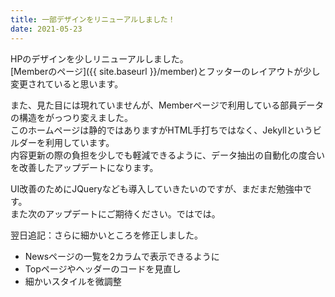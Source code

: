 ```yaml
---
title: 一部デザインをリニューアルしました！
date: 2021-05-23
---
```


HPのデザインを少しリニューアルしました。  
[Memberのページ]({{ site.baseurl }}/member)とフッターのレイアウトが少し変更されていると思います。

また、見た目には現れていませんが、Memberページで利用している部員データの構造をがっつり変えました。  
このホームページは静的ではありますがHTML手打ちではなく、Jekyllというビルダーを利用しています。  
内容更新の際の負担を少しでも軽減できるように、データ抽出の自動化の度合いを改善したアップデートになります。  

UI改善のためにJQueryなども導入していきたいのですが、まだまだ勉強中です。  
また次のアップデートにご期待ください。ではでは。

翌日追記：さらに細かいところを修正しました。

- Newsページの一覧を2カラムで表示できるように
- Topページやヘッダーのコードを見直し
- 細かいスタイルを微調整